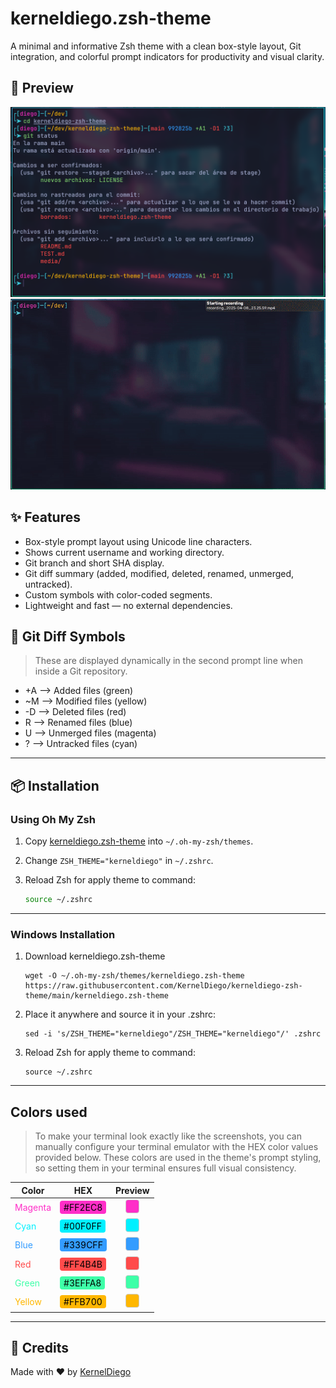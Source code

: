 # kerneldiego.zsh-theme

A minimal and informative Zsh theme with a clean box-style layout, Git integration, and colorful prompt indicators for productivity and visual clarity.

## 🌄 Preview

![screenshot](./media/screenshot.png)
![Demo](./media/recording.gif)

## ✨ Features

- Box-style prompt layout using Unicode line characters.
- Shows current username and working directory.
- Git branch and short SHA display.
- Git diff summary (added, modified, deleted, renamed, unmerged, untracked).
- Custom symbols with color-coded segments.
- Lightweight and fast — no external dependencies.

## 🧩 Git Diff Symbols

>These are displayed dynamically in the second prompt line when inside a Git repository.

- +A —> Added files (green)
- ~M —> Modified files (yellow)
- -D —> Deleted files (red)
- R —> Renamed files (blue)
- U —> Unmerged files (magenta)
- ? —> Untracked files (cyan)

---

## 📦 Installation

### Using Oh My Zsh

1. Copy [kerneldiego.zsh-theme](https://raw.githubusercontent.com/KernelDiego/kerneldiego-zsh-theme/main/kerneldiego.zsh-theme) into `~/.oh-my-zsh/themes`.

2. Change `ZSH_THEME="kerneldiego"` in `~/.zshrc`.

3. Reload Zsh for apply theme to command:

   ```bash
   source ~/.zshrc
   ```

---

### Windows Installation

1. Download kerneldiego.zsh-theme

   ```shel
   wget -O ~/.oh-my-zsh/themes/kerneldiego.zsh-theme https://raw.githubusercontent.com/KernelDiego/kerneldiego-zsh-theme/main/kerneldiego.zsh-theme
   ```

2. Place it anywhere and source it in your .zshrc:

   ```shell
   sed -i 's/ZSH_THEME="kerneldiego"/ZSH_THEME="kerneldiego"/' .zshrc
   ```

3. Reload Zsh for apply theme to command:

   ```shell
   source ~/.zshrc
   ```

---

## Colors used

> To make your terminal look exactly like the screenshots, you can manually configure your terminal emulator with the HEX color values provided below. These colors are used in the theme's prompt styling, so setting them in your terminal ensures full visual consistency.

| Color   | HEX       | Preview |
|---------|-----------|---------|
| <span style="color:#FF2EC8">Magenta</span> | <span style="background-color:#FF2EC8; color:#000; padding:2px 6px; border-radius:4px;">#FF2EC8</span> | <div style="text-align:center;"><span style="display:inline-block; width:20px; height:20px; background-color:#FF2EC8; border:1px solid #ccc; border-radius:4px;"></span></div> |
| <span style="color:#00F0FF">Cyan</span>    | <span style="background-color:#00F0FF; color:#000; padding:2px 6px; border-radius:4px;">#00F0FF</span> | <div style="text-align:center;"><span style="display:inline-block; width:20px; height:20px; background-color:#00F0FF; border:1px solid #ccc; border-radius:4px;"></span></div> |
| <span style="color:#339CFF">Blue</span>    | <span style="background-color:#339CFF; color:#000; padding:2px 6px; border-radius:4px;">#339CFF</span> | <div style="text-align:center;"><span style="display:inline-block; width:20px; height:20px; background-color:#339CFF; border:1px solid #ccc; border-radius:4px;"></span></div> |
| <span style="color:#FF4B4B">Red</span>     | <span style="background-color:#FF4B4B; color:#000; padding:2px 6px; border-radius:4px;">#FF4B4B</span> | <div style="text-align:center;"><span style="display:inline-block; width:20px; height:20px; background-color:#FF4B4B; border:1px solid #ccc; border-radius:4px;"></span></div> |
| <span style="color:#3EFFA8">Green</span>   | <span style="background-color:#3EFFA8; color:#000; padding:2px 6px; border-radius:4px;">#3EFFA8</span> | <div style="text-align:center;"><span style="display:inline-block; width:20px; height:20px; background-color:#3EFFA8; border:1px solid #ccc; border-radius:4px;"></span></div> |
| <span style="color:#FFB700">Yellow</span>  | <span style="background-color:#FFB700; color:#000; padding:2px 6px; border-radius:4px;">#FFB700</span> | <div style="text-align:center;"><span style="display:inline-block; width:20px; height:20px; background-color:#FFB700; border:1px solid #ccc; border-radius:4px;"></span></div> |

---

## 🙏 Credits 

Made with ❤️ by [KernelDiego](https://github.com/KernelDiego/)

